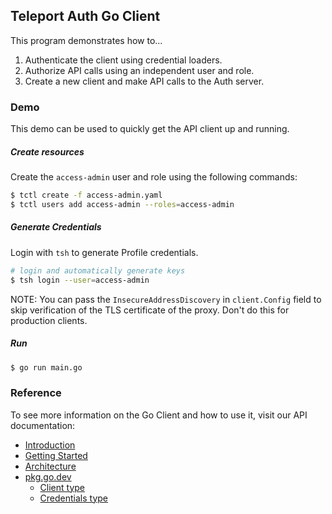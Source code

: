## Teleport Auth Go Client

This program demonstrates how to...

1. Authenticate the client using credential loaders.
2. Authorize API calls using an independent user and role.
3. Create a new client and make API calls to the Auth server.

### Demo

This demo can be used to quickly get the API client up and running.

##### Create resources

Create the `access-admin` user and role using the following commands:

```bash
$ tctl create -f access-admin.yaml
$ tctl users add access-admin --roles=access-admin
```

##### Generate Credentials

Login with `tsh` to generate Profile credentials.

```bash
# login and automatically generate keys
$ tsh login --user=access-admin
```

NOTE: You can pass the `InsecureAddressDiscovery` in `client.Config` field to skip verification of the TLS certificate of the proxy. Don't do this for production clients.

##### Run

```bash
$ go run main.go
```

### Reference

To see more information on the Go Client and how to use it, visit our API documentation:

- [Introduction](https:/goteleport.com/docs/reference/api/introduction)
- [Getting Started](https:/goteleport.com/docs/reference/api/getting-started)
- [Architecture](https:/goteleport.com/docs/reference/api/architecture)
- [pkg.go.dev](https://pkg.go.dev/github.com/gravitational/teleport/api/client)
  - [Client type](https://pkg.go.dev/github.com/gravitational/teleport/api/client#Client)
  - [Credentials type](https://pkg.go.dev/github.com/gravitational/teleport/api/client#Credentials)